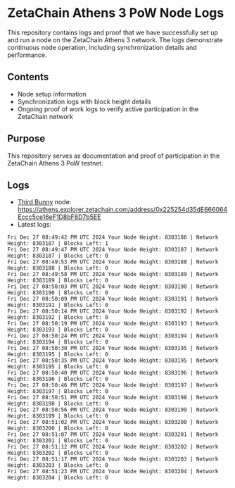 # ZetaChain Athens 3 PoW Node Logs
This repository contains logs and proof that we have successfully set up and run a node on the ZetaChain Athens 3 network. The logs demonstrate continuous node operation, including synchronization details and performance.

## Contents
- Node setup information
- Synchronization logs with block height details
- Ongoing proof of work logs to verify active participation in the ZetaChain network

## Purpose
This repository serves as documentation and proof of participation in the ZetaChain Athens 3 PoW testnet.

## Logs

- [Third Bunny](https://thirdbunny.xyz/) node: https://athens.explorer.zetachain.com/address/0x225254d35dE666064Eccc5ce16eF1D8bF8D7b5EE
- Latest logs:
```
Fri Dec 27 08:49:42 PM UTC 2024 Your Node Height: 8303186 | Network Height: 8303187 | Blocks Left: 1
Fri Dec 27 08:49:47 PM UTC 2024 Your Node Height: 8303187 | Network Height: 8303187 | Blocks Left: 0
Fri Dec 27 08:49:53 PM UTC 2024 Your Node Height: 8303188 | Network Height: 8303188 | Blocks Left: 0
Fri Dec 27 08:49:58 PM UTC 2024 Your Node Height: 8303189 | Network Height: 8303189 | Blocks Left: 0
Fri Dec 27 08:50:03 PM UTC 2024 Your Node Height: 8303190 | Network Height: 8303190 | Blocks Left: 0
Fri Dec 27 08:50:09 PM UTC 2024 Your Node Height: 8303191 | Network Height: 8303191 | Blocks Left: 0
Fri Dec 27 08:50:14 PM UTC 2024 Your Node Height: 8303192 | Network Height: 8303192 | Blocks Left: 0
Fri Dec 27 08:50:19 PM UTC 2024 Your Node Height: 8303193 | Network Height: 8303193 | Blocks Left: 0
Fri Dec 27 08:50:24 PM UTC 2024 Your Node Height: 8303194 | Network Height: 8303194 | Blocks Left: 0
Fri Dec 27 08:50:30 PM UTC 2024 Your Node Height: 8303195 | Network Height: 8303195 | Blocks Left: 0
Fri Dec 27 08:50:35 PM UTC 2024 Your Node Height: 8303195 | Network Height: 8303195 | Blocks Left: 0
Fri Dec 27 08:50:40 PM UTC 2024 Your Node Height: 8303196 | Network Height: 8303196 | Blocks Left: 0
Fri Dec 27 08:50:46 PM UTC 2024 Your Node Height: 8303197 | Network Height: 8303197 | Blocks Left: 0
Fri Dec 27 08:50:51 PM UTC 2024 Your Node Height: 8303198 | Network Height: 8303198 | Blocks Left: 0
Fri Dec 27 08:50:56 PM UTC 2024 Your Node Height: 8303199 | Network Height: 8303199 | Blocks Left: 0
Fri Dec 27 08:51:02 PM UTC 2024 Your Node Height: 8303200 | Network Height: 8303200 | Blocks Left: 0
Fri Dec 27 08:51:07 PM UTC 2024 Your Node Height: 8303201 | Network Height: 8303201 | Blocks Left: 0
Fri Dec 27 08:51:12 PM UTC 2024 Your Node Height: 8303202 | Network Height: 8303202 | Blocks Left: 0
Fri Dec 27 08:51:17 PM UTC 2024 Your Node Height: 8303203 | Network Height: 8303203 | Blocks Left: 0
Fri Dec 27 08:51:23 PM UTC 2024 Your Node Height: 8303204 | Network Height: 8303204 | Blocks Left: 0
```
